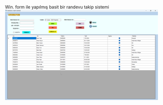 Win. form ile yapılmış basit bir randevu takip sistemi
![image](https://github.com/kadircangeyik/Randevu-Takip-Sistemi-/blob/master/Uygulama-1/Resources/ekrang%C3%B6r%C3%BCnt%C3%BCs%C3%BC.png)
